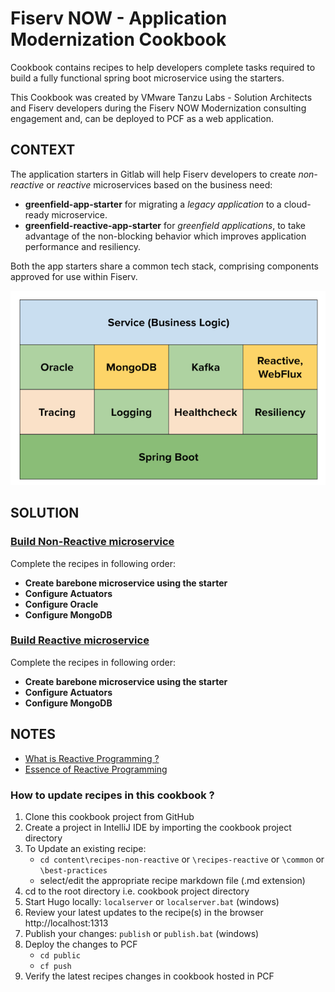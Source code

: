 # Fiserv NOW - Application Modernization Cookbook


Cookbook contains recipes to help developers complete tasks required to build a fully functional spring boot microservice using the starters.  

This Cookbook was created by VMware Tanzu Labs - Solution Architects and Fiserv developers during the Fiserv NOW Modernization consulting engagement and, can be deployed to PCF as a web application.

## CONTEXT

The application starters in Gitlab will help Fiserv developers to create _non-reactive_ or _reactive_ microservices based on the business need:
- **greenfield-app-starter** for migrating a _legacy application_ to a cloud-ready microservice.
- **greenfield-reactive-app-starter** for _greenfield applications_, to take advantage of the non-blocking behavior which improves application performance and resiliency.

Both the app starters share a common tech stack, comprising components approved for use within Fiserv.

![Application Tech Stack](.../../static/images/tech-stack.png)




## SOLUTION

### [Build Non-Reactive microservice](#non-reactive-path)

Complete the recipes in following order:
- **Create barebone microservice using the starter**
- **Configure Actuators**
- **Configure Oracle**
- **Configure MongoDB**    

### [Build Reactive microservice](#reactive-path)

Complete the recipes in following order:
- **Create barebone microservice using the starter**
- **Configure Actuators**
- **Configure MongoDB**

## NOTES
- [What is Reactive Programming ?](https://blog.redelastic.com/what-is-reactive-programming-bc9fa7f4a7fc)
- [Essence of Reactive Programming](https://www.scnsoft.com/blog/java-reactive-programming)

### How to update recipes in this cookbook ?

1. Clone this cookbook project from GitHub
2. Create a project in IntelliJ IDE by importing the cookbook project directory
3. To Update an existing recipe:
   - `cd content\recipes-non-reactive` or `\recipes-reactive` or `\common` or `\best-practices`
   - select/edit the appropriate recipe markdown file (.md extension) 
4. cd to the root directory i.e. cookbook project directory
5. Start Hugo locally: `localserver` or `localserver.bat` (windows)
6. Review your latest updates to the recipe(s) in the browser http://localhost:1313
7. Publish your changes: `publish` or `publish.bat` (windows)
8. Deploy the changes to PCF
   - `cd public`
   - `cf push`
9. Verify the latest recipes changes in cookbook hosted in PCF    
